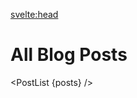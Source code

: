 <script lang="ts">
	import { siteTitle } from '$config';
  import { description } from '$data';
  import type { Post } from '$types';
  import PostList from '$lib/components/PostList.svelte';

	export let data;

  let posts: Post[] = data.posts;
</script>

<svelte:head>

<title>Notes | { siteTitle }</title>
<meta data-key="description" name="description" content={description} />
<meta property="og:type" content="website" />
<meta property="og:title" content="Notes" />
<meta property="og:description" content={description} />
<meta name="twitter:title" content="Notes" />
<meta name="twitter:description" content={description} />
</svelte:head>

# All Blog Posts

<PostList {posts} />
